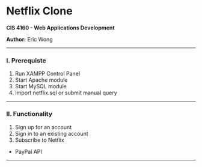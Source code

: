 # Netflix Clone

**CIS 4160 - Web Applications Development**

**Author:** Eric Wong

---

### I. Prerequiste

1. Run XAMPP Control Panel
2. Start Apache module
3. Start MySQL module
4. Import netflix.sql or submit manual query

---

### II. Functionality

1. Sign up for an account
2. Sign in to an existing account
3. Subscribe to Netflix
  - PayPal API

---
